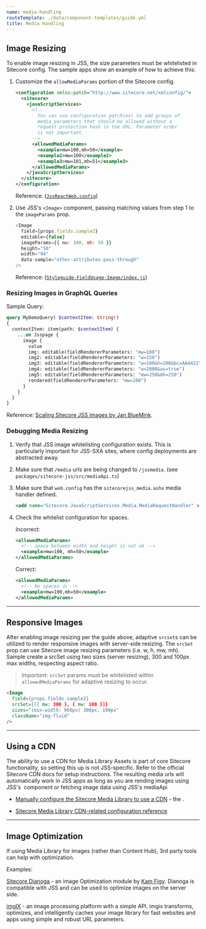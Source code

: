 ```yaml
---
name: media-handling
routeTemplate: ./data/component-templates/guide.yml
title: Media Handling
---
```


## Image Resizing
To enable image resizing in JSS, the size parameters must be whitelisted in Sitecore config. The sample apps show an example of how to achieve this:
1. Customize the `allowMediaParams` portion of the Sitecore config.
    ```xml
    <configuration xmlns:patch="http://www.sitecore.net/xmlconfig/">
      <sitecore>
        <javaScriptServices>
          <!--
            You can use configuration patch(es) to add groups of
            media parameters that should be allowed without a
            request protection hash in the URL. Parameter order
            is not important.
          -->
          <allowedMediaParams>
            <example>mw=100,mh=50</example>
            <example2>mw=100</example2>
            <example3>mw=101,mh=51</example3>
          </allowedMediaParams>
        </javaScriptServices>
      </sitecore>
    </configuration>
    ```
    Reference: ([`JssReactWeb.config`](https://github.com/Sitecore/jss/blob/dev/samples/react/sitecore/config/JssReactWeb.config#L58))


2. Use JSS's `<Image>` component, passing matching values from step 1 to the `imageParams` prop.
    ```javascript
    <Image
      field={props.fields.sample2}
      editable={false}
      imageParams={{ mw: 100, mh: 50 }}
      height="50"
      width="94"
      data-sample="other-attributes-pass-through"
    />
    ```
    Reference: ([`Styleguide-FieldUsage-Image/index.js`](https://github.com/Sitecore/jss/blob/dev/samples/react/src/components/Styleguide-FieldUsage-Image/index.js#L14))

### Resizing Images in GraphQL Queries

Sample Query:

```graphql
query MyDemoQuery( $contextItem: String!) 
{
  contextItem: item(path: $contextItem) {
    ...on Jsspage {
      image {
        value
        img: editable(fieldRendererParameters: "mw=100")
        img2: editable(fieldRendererParameters: "w=150")
        img3: editable(fieldRendererParameters: "w=100&h=100&bc=AA4422")
        img4: editable(fieldRendererParameters: "w=2000&as=true")
        img5: editable(fieldRendererParameters: "mw=250&mh=250")
        rendered(fieldRendererParameters: "mw=100")
      }
    }
  }
}
```

Reference: [Scaling Sitecore JSS images by Jan BlueMink](http://www.stockpick.nl/english/scaling-sitecore-jss-images/).


### Debugging Media Resizing
1. Verify that JSS image whitelisting configuration exists. This is particularly important for JSS-SXA sites, where config deployments are abstracted away.

2. Make sure that `/media` urls are being changed to `/jssmedia`.
(see `packages/sitecore-jss/src/mediaApi.ts`)

3. Make sure that `web.config` has the `sitecorejss_media.ashx` media handler defined.
    ```xml
    <add name="Sitecore.JavaScriptServices.Media.MediaRequestHandler" verb="*" path="sitecorejss_media.ashx" type="Sitecore.JavaScriptServices.Media.MediaRequestHandler, Sitecore.JavaScriptServices.Media" />
    ```

4. Check the whitelist configuration for spaces.

    Incorrect:
    ```xml
    <allowedMediaParams>
      <!-- space between width and height is not ok -->
      <example>mw=100, mh=50</example>
    </allowedMediaParams>
    ```

    Correct:
    ```xml
    <allowedMediaParams>
      <!-- No spaces 👍 -->
      <example>mw=100,mh=50</example>
    </allowedMediaParams>
    ```

---

## Responsive Images
After enabling image resizing per the guide above, adaptive `srcset`s can be utilized to render responsive images with server-side resizing.
The `srcSet` prop can use Sitecore image resizing parameters (i.e. w, h, mw, mh).
Sample create a srcSet using two sizes (server resizing), 300 and 100px max widths, respecting aspect ratio.

> *Important*: `srcSet` params must be whitelisted within `allowedMediaParams` for adaptive resizing to occur.

```html
<Image
  field={props.fields.sample2}
  srcSet={[{ mw: 300 }, { mw: 100 }]}
  sizes="(min-width: 960px) 300px, 100px"
  className="img-fluid"
/>
```

---

## Using a CDN
The ability to use a CDN for Media Library Assets is part of core Sitecore functionality, so setting this up is not JSS-specific. Refer to the official Sitecore CDN docs for setup instructions. The resulting media urls will automatically work in JSS apps as long as you are rending images using JSS's <Image> component or fetching image data using JSS's mediaApi

- [Manually configure the Sitecore Media Library to use a CDN](https://doc.sitecore.com/developers/100/sitecore-experience-manager/en/manually-configure-the-sitecore-media-library-to-use-a-cdn.html) - the .

- [Sitecore Media Library CDN-related configuration reference](https://doc.sitecore.com/developers/100/sitecore-experience-manager/en/sitecore-media-library-cdn-related-configuration-reference.html)

---

## Image Optimization

If using Media Library for images (rather than Content Hub), 3rd party tools can help with optimization.

Examples:

[Sitecore Dianoga](https://github.com/kamsar/Dianoga) -  an image Optimization module by [Kam Figy](https://twitter.com/kamsar). Dianoga is compatible with JSS and can be used to optimize images on the server side.

[imgIX](https://www.imgix.com/) - an image processing platform with a simple API. imgix transforms, optimizes, and intelligently caches your image library for fast websites and apps using simple and robust URL parameters.
